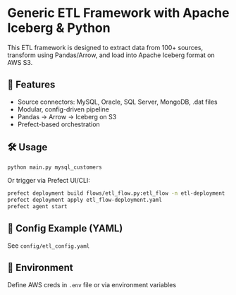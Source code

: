 # Generic ETL Framework with Apache Iceberg & Python

This ETL framework is designed to extract data from 100+ sources, transform using Pandas/Arrow, and load into Apache Iceberg format on AWS S3.

## 🔧 Features
- Source connectors: MySQL, Oracle, SQL Server, MongoDB, .dat files
- Modular, config-driven pipeline
- Pandas → Arrow → Iceberg on S3
- Prefect-based orchestration

## 🛠️ Usage
```bash
python main.py mysql_customers
```

Or trigger via Prefect UI/CLI:
```bash
prefect deployment build flows/etl_flow.py:etl_flow -n etl-deployment
prefect deployment apply etl_flow-deployment.yaml
prefect agent start
```

## 📁 Config Example (YAML)
See `config/etl_config.yaml`

## 🔐 Environment
Define AWS creds in `.env` file or via environment variables
